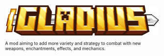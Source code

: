 
<p align="center"><img src="./src/main/resources/title.png" alt="Logo" width="500"></p>

<p>A mod aiming to add more variety and strategy to combat with new weapons, enchantments, effects, and mechanics.</p>